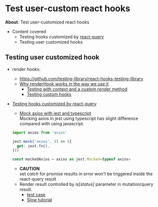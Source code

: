 # Test user-custom react hooks

**About**: Test user-customized react hooks

- Content covered
  - Testing hooks customized by [react-query](https://react-query.tanstack.com/)
  - Testing user customized hooks

## Testing user customized hook

- render hooks:

  - https://github.com/testing-library/react-hooks-testing-library
  - [Why renderHook works in the way we use it](https://epicreact.dev/modules/testing-react-apps/testing-custom-hooks-intro)
    - [Testing with context and a custom render method](https://github.com/kentcdodds/testing-react-apps/blob/main/src/__tests__/exercise/07.md)
    - [Testing custom hooks](https://github.com/kentcdodds/testing-react-apps/blob/main/src/__tests__/exercise/08.md)

- [Testing hooks customized by react-query](https://react-query.tanstack.com/)

  - [Mock axios with jest and typescript](https://stackoverflow.com/questions/51275434/cannot-get-jest-typescript-axios-test) <br/>
    Mocking axios in jest using typescript has slight difference compared with using javascript.

  ```typescript
  import axios from 'axios'

  jest.mock('axios', () => ({
    get: jest.fn(),
  }))

  const mockedAxios = axios as jest.Mocked<typeof axios>
  ```

  - **CAUTION** <br/>
    set _catch_ for promise results in error won't be triggered inside the react-query result
  - Render result controlled by _is[status]_ parameter in mutation/query result.
    - [test case](./src/hooks/src/components/Todo)
    - [Slow tutorial](https://www.youtube.com/watch?v=ZfvOHRX-FDM&ab_channel=MaksimIvanov)
